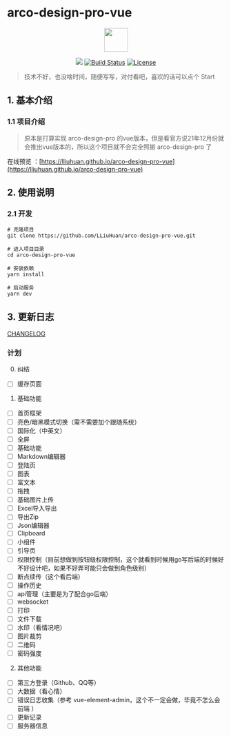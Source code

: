 # arco-design-pro-vue

<p align="center">
  <img width="55" src="http://qiniu.54cc.cc/uPic/Arco Logo.png">
</p>

<p align="center">
<a href="https://www.oscs1024.com/project/oscs/LLiuHuan/arco-design-pro-vue?ref=badge_small" alt="OSCS Status"><img src="https://www.oscs1024.com/platform/badge/LLiuHuan/arco-design-pro-vue.svg?size=small"/></a>
  <a href="https://github.com/LLiuHuan/arco-design-pro-vue"><img src="https://img.shields.io/circleci/project/github/vuejs/vue/dev.svg?sanitize=true" alt="Build Status"></a>
  <a href="https://github.com/LLiuHuan/arco-design-pro-vue/blob/master/LICENSE"><img src="https://img.shields.io/npm/l/vue.svg?sanitize=true" alt="License"></a>
</p>


> 技术不好，也没啥时间，随便写写，对付看吧，喜欢的话可以点个 Start

## 1. 基本介绍

### 1.1 项目介绍

> 原本是打算实现 arco-design-pro 的vue版本，但是看官方说21年12月份就会推出vue版本的，所以这个项目就不会完全照搬 arco-design-pro 了

在线预览
：[https://lliuhuan.github.io/arco-design-pro-vue](https://lliuhuan.github.io/arco-design-pro-vue)  

## 2. 使用说明

### 2.1 开发

```
# 克隆项目
git clone https://github.com/LLiuHuan/arco-design-pro-vue.git

# 进入项目目录
cd arco-design-pro-vue

# 安装依赖
yarn install

# 启动服务
yarn dev
```

## 3. 更新日志

[CHANGELOG](CHANGELOG.md)

### 计划

0. 纠结

- [ ] 缓存页面

1. 基础功能

- [ ] 首页框架
- [ ] 亮色/暗黑模式切换（需不需要加个跟随系统）
- [ ] 国际化（中英文）
- [ ] 全屏
- [ ] 基础功能
- [ ] Markdown编辑器
- [ ] 登陆页
- [ ] 图表
- [ ] 富文本
- [ ] 拖拽
- [ ] 基础图片上传
- [ ] Excel导入导出
- [ ] 导出Zip
- [ ] Json编辑器
- [ ] Clipboard
- [ ] 小组件
- [ ] 引导页
- [ ] 权限控制（目前想做到按钮级权限控制，这个就看到时候用go写后端的时候好不好设计吧，如果不好弄可能只会做到角色级别）
- [ ] 断点续传（这个看后端）
- [ ] 操作历史
- [ ] api管理（主要是为了配合go后端）
- [ ] websocket
- [ ] 打印
- [ ] 文件下载
- [ ] 水印（看情况吧）
- [ ] 图片裁剪
- [ ] 二维码
- [ ] 密码强度

2. 其他功能

- [ ] 第三方登录（Github、QQ等）
- [ ] 大数据（看心情）
- [ ] 错误日志收集（参考 vue-element-admin，这个不一定会做，毕竟不怎么会前端 ）
- [ ] 更新记录
- [ ] 服务器信息
